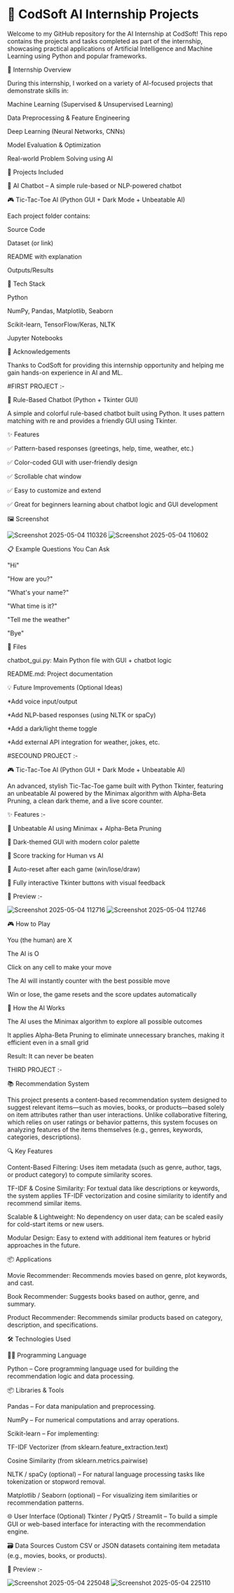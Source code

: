 # 💼 CodSoft AI Internship Projects

Welcome to my GitHub repository for the AI Internship at CodSoft! This repo contains the projects and tasks completed as part of the internship, showcasing practical applications of Artificial Intelligence and Machine Learning using Python and popular frameworks.

🧠 Internship Overview

During this internship, I worked on a variety of AI-focused projects that demonstrate skills in:

Machine Learning (Supervised & Unsupervised Learning)

Data Preprocessing & Feature Engineering

Deep Learning (Neural Networks, CNNs)

Model Evaluation & Optimization

Real-world Problem Solving using AI

📁 Projects Included

🤖 AI Chatbot – A simple rule-based or NLP-powered chatbot

🎮 Tic-Tac-Toe AI (Python GUI + Dark Mode + Unbeatable AI)

Each project folder contains:

Source Code

Dataset (or link)

README with explanation

Outputs/Results

🔧 Tech Stack

Python

NumPy, Pandas, Matplotlib, Seaborn

Scikit-learn, TensorFlow/Keras, NLTK

Jupyter Notebooks

🌟 Acknowledgements

Thanks to CodSoft for providing this internship opportunity and helping me gain hands-on experience in AI and ML.

#FIRST PROJECT :-

🤖 Rule-Based Chatbot (Python + Tkinter GUI)

A simple and colorful rule-based chatbot built using Python. It uses pattern matching with re and provides a friendly GUI using Tkinter.

✨ Features

✅ Pattern-based responses (greetings, help, time, weather, etc.)

✅ Color-coded GUI with user-friendly design

✅ Scrollable chat window

✅ Easy to customize and extend

✅ Great for beginners learning about chatbot logic and GUI development

🖼️ Screenshot

![Screenshot 2025-05-04 110326](https://github.com/user-attachments/assets/252ea36d-454a-4d56-9404-7beddbbc2ee5)
![Screenshot 2025-05-04 110602](https://github.com/user-attachments/assets/969fe98c-3b69-430a-b327-7db5176bedd1)

📋 Example Questions You Can Ask

"Hi"

"How are you?"

"What's your name?"

"What time is it?"

"Tell me the weather"

"Bye"

📁 Files

chatbot_gui.py: Main Python file with GUI + chatbot logic

README.md: Project documentation

💡 Future Improvements (Optional Ideas)

*Add voice input/output

*Add NLP-based responses (using NLTK or spaCy)

*Add a dark/light theme toggle

*Add external API integration for weather, jokes, etc.

#SECOUND PROJECT :-

🎮 Tic-Tac-Toe AI (Python GUI + Dark Mode + Unbeatable AI)

An advanced, stylish Tic-Tac-Toe game built with Python Tkinter, featuring an unbeatable AI powered by the Minimax algorithm with Alpha-Beta Pruning, a clean dark theme, and a live score counter.

✨ Features :-

🤖 Unbeatable AI using Minimax + Alpha-Beta Pruning

🌙 Dark-themed GUI with modern color palette

🧮 Score tracking for Human vs AI

🔁 Auto-reset after each game (win/lose/draw)

🎯 Fully interactive Tkinter buttons with visual feedback

📸 Preview :-

![Screenshot 2025-05-04 112716](https://github.com/user-attachments/assets/80d45c6e-47ab-4b28-96f4-45e74bbc574b)
![Screenshot 2025-05-04 112746](https://github.com/user-attachments/assets/e5397567-a283-4e55-a963-221d1bae4bf6)

🎮 How to Play

You (the human) are X

The AI is O

Click on any cell to make your move

The AI will instantly counter with the best possible move

Win or lose, the game resets and the score updates automatically

🧠 How the AI Works

The AI uses the Minimax algorithm to explore all possible outcomes

It applies Alpha-Beta Pruning to eliminate unnecessary branches, making it efficient even in a small grid

Result: It can never be beaten

THIRD PROJECT :-

📚 Recommendation System

This project presents a content-based recommendation system designed to suggest relevant items—such as movies, books, or products—based solely on item attributes rather than user interactions. Unlike collaborative filtering, which relies on user ratings or behavior patterns, this system focuses on analyzing features of the items themselves (e.g., genres, keywords, categories, descriptions).

🔍 Key Features

Content-Based Filtering: Uses item metadata (such as genre, author, tags, or product category) to compute similarity scores.

TF-IDF & Cosine Similarity: For textual data like descriptions or keywords, the system applies TF-IDF vectorization and cosine similarity to identify and recommend similar items.

Scalable & Lightweight: No dependency on user data; can be scaled easily for cold-start items or new users.

Modular Design: Easy to extend with additional item features or hybrid approaches in the future.

📦 Applications

Movie Recommender: Recommends movies based on genre, plot keywords, and cast.

Book Recommender: Suggests books based on author, genre, and summary.

Product Recommender: Recommends similar products based on category, description, and specifications.

🛠️ Technologies Used

👨‍💻 Programming Language

Python – Core programming language used for building the recommendation logic and data processing.

📦 Libraries & Tools

Pandas – For data manipulation and preprocessing.

NumPy – For numerical computations and array operations.

Scikit-learn – For implementing:

TF-IDF Vectorizer (from sklearn.feature_extraction.text)

Cosine Similarity (from sklearn.metrics.pairwise)

NLTK / spaCy (optional) – For natural language processing tasks like tokenization or stopword removal.

Matplotlib / Seaborn (optional) – For visualizing item similarities or recommendation patterns.

🌐 User Interface (Optional)
Tkinter / PyQt5 / Streamlit – To build a simple GUI or web-based interface for interacting with the recommendation engine.

🗃️ Data Sources
Custom CSV or JSON datasets containing item metadata (e.g., movies, books, or products).

📸 Preview :-

![Screenshot 2025-05-04 225048](https://github.com/user-attachments/assets/96f3280f-1df2-43d0-bb0d-6e49e8f96f62)
![Screenshot 2025-05-04 225110](https://github.com/user-attachments/assets/f28edd3a-d2fd-4bef-aaa6-94a422dac1dc)










